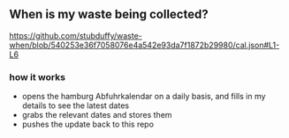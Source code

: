 ## When is my waste being collected?
  https://github.com/stubduffy/waste-when/blob/540253e36f7058076e4a542e93da7f1872b29980/cal.json#L1-L6
  
  ### how it works
  - opens the hamburg Abfuhrkalendar on a daily basis, and fills in my details to see the latest dates
  - grabs the relevant dates and stores them
  - pushes the update back to this repo
  
